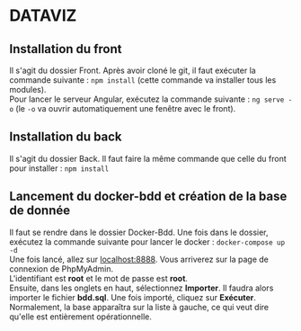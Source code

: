 # DATAVIZ

## Installation du front

Il s'agit du dossier Front. Après avoir cloné le git, il faut exécuter la commande suivante : `npm install` (cette commande va installer tous les modules).  
Pour lancer le serveur Angular, exécutez la commande suivante : `ng serve -o` (le `-o` va ouvrir automatiquement une fenêtre avec le front).  

## Installation du back

Il s'agit du dossier Back. Il faut faire la même commande que celle du front pour installer : `npm install`

## Lancement du docker-bdd et création de la base de donnée

Il faut se rendre dans le dossier Docker-Bdd. Une fois dans le dossier, exécutez la commande suivante pour lancer le docker : `docker-compose up -d`  
Une fois lancé, allez sur [localhost:8888](localhost:8888). Vous arriverez sur la page de connexion de PhpMyAdmin.  
L'identifiant est **root** et le mot de passe est **root**.  
Ensuite, dans les onglets en haut, sélectionnez **Importer**. Il faudra alors importer le fichier **bdd.sql**. Une fois importé, cliquez sur **Exécuter**.  
Normalement, la base apparaîtra sur la liste à gauche, ce qui veut dire qu'elle est entièrement opérationnelle.